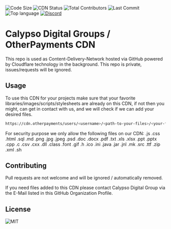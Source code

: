 ![Code Size](https://img.shields.io/github/languages/code-size/Calypso-Digital-Group/Content-Delivery-Network?style=for-the-badge) ![CDN Status](https://img.shields.io/website?down_color=lightgrey&down_message=offline&style=for-the-badge&up_color=lightgreen&up_message=online&url=https%3A%2F%2Fcdn.otherpayments.net) ![Total Contributors](https://img.shields.io/github/contributors/Calypso-Digital-Group/Content-Delivery-Network?color=lightgreen&style=for-the-badge) ![Last Commit](https://img.shields.io/github/last-commit/Calypso-Digital-Group/Content-Delivery-Network?style=for-the-badge) ![Top language](https://img.shields.io/github/languages/top/Calypso-Digital-Group/Content-Delivery-Network?style=for-the-badge) [![Discord](https://img.shields.io/discord/765674785824833586?style=for-the-badge)](https://discord.gg/VycFRmawnV)

# Calypso Digital Groups / OtherPayments CDN

This repo is used as Content-Delivery-Network hosted via GitHub powered by Cloudflare technology in the background. This repo is private, issues/requests will be ignored.

## Usage

To use this CDN for your projects make sure that your favorite libraries/images/scripts/stylesheets are already on this CDN, if not then you might, can get in contact with us, and we will check if we can add your desired files.

```bash
https://cdn.otherpayments/users/<username>/<path-to-your-files>/<your-file>.<extension>
```
For security purpose we only allow the following files on our CDN: .js .css .html .sql .md .png .jpg .jpeg .psd .doc .docx .pdf .txt .xls .xlsx .ppt .pptx .cpp .c .csv .cxx .dll .class .font .gif .h .ico .ini .java .jar .jnl .mk .src .ttf .zip .xml .sh 

## Contributing
Pull requests are not welcome and will be ignored / automatically removed.

If you need files added to this CDN please contact Calypso Digital Group via the E-Mail listed in this GitHub Organization Profile.

## License
![MIT](https://img.shields.io/github/license/Calypso-Digital-Group/Content-Delivery-Network?style=for-the-badge)